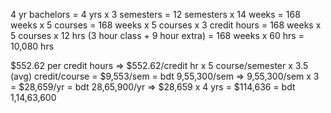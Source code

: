 4 yr bachelors = 4 yrs x 3 semesters = 12 semesters x 14 weeks =  168 weeks x 5 courses = 168 weeks x 5 courses x 3 credit hours = 168 weeks x 5 courses x 12 hrs (3 hour class + 9 hour extra) = 168 weeks x 60 hrs = 10,080 hrs

$552.62 per credit hours => $552.62/credit hr x 5 course/semester x 3.5 (avg) credit/course = $9,553/sem = bdt 9,55,300/sem => 9,55,300/sem x 3 = $28,659/yr = bdt 28,65,900/yr => $28,659 x 4 yrs = $114,636 = bdt 1,14,63,600